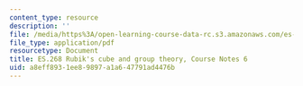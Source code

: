 ```yaml
---
content_type: resource
description: ''
file: /media/https%3A/open-learning-course-data-rc.s3.amazonaws.com/es-268-the-mathematics-in-toys-and-games-spring-2010/a8eff8931ee89897a1a647791ad4476b_MITES_268S10_Ses6_Rubiks.pdf
file_type: application/pdf
resourcetype: Document
title: ES.268 Rubik's cube and group theory, Course Notes 6
uid: a8eff893-1ee8-9897-a1a6-47791ad4476b
---
```


